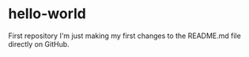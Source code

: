 # hello-world
First repository
I'm just making my first changes to the README.md file directly on GitHub.
